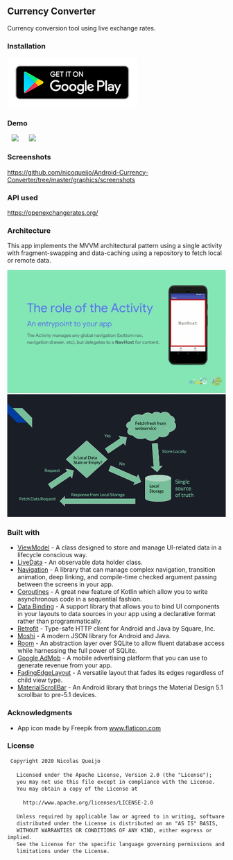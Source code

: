 ## Currency Converter
Currency conversion tool using live exchange rates.

### Installation
<a href="https://play.google.com/store/apps/details?id=com.nicoqueijo.android.currencyconverter" target="_blank">
<img src="graphics/google_play_images/google_play.png" a_blank href="https://play.google.com/store/apps/details?id=com.nicoqueijo.cityskylinequiz">
</a>

### Demo
<p float="left">
  <img src="graphics/demos/demo1.gif" hspace="10" width="250" />
  <img src="graphics/demos/demo2.gif" hspace="10" width="250" /> 
</p>

### Screenshots
https://github.com/nicoqueijo/Android-Currency-Converter/tree/master/graphics/screenshots

### API used
https://openexchangerates.org/

### Architecture
This app implements the MVVM architectural pattern using a single activity with fragment-swapping and data-caching using a repository to fetch local or remote data. 

<img src="graphics/flowcharts/single_activity_diagram.jpg" width="550">
<img src="graphics/flowcharts/data_flow_diagram.png" width="550">

### Built with
* <a href="https://developer.android.com/topic/libraries/architecture/viewmodel" target="_blank">ViewModel</a> - A class designed to store and manage UI-related data in a lifecycle conscious way.
* <a href="https://developer.android.com/topic/libraries/architecture/livedata" target="_blank">LiveData</a> - An observable data holder class.
* <a href="https://developer.android.com/guide/navigation" target="_blank">Navigation</a> - A library that can manage complex navigation, transition animation, deep linking, and compile-time checked argument passing between the screens in your app.
* <a href="https://kotlinlang.org/docs/reference/coroutines-overview.html" target="_blank">Coroutines</a> - A great new feature of Kotlin which allow you to write asynchronous code in a sequential fashion.
* <a href="https://developer.android.com/topic/libraries/data-binding" target="_blank">Data Binding</a> - A support library that allows you to bind UI components in your layouts to data sources in your app using a declarative format rather than programmatically.
* <a href="https://square.github.io/retrofit" target="_blank">Retrofit</a> - Type-safe HTTP client for Android and Java by Square, Inc.
* <a href="https://github.com/square/moshi" target="_blank">Moshi</a> - A modern JSON library for Android and Java.
* <a href="https://developer.android.com/topic/libraries/architecture/room" target="_blank">Room</a> - An abstraction layer over SQLite to allow fluent database access while harnessing the full power of SQLite.
* <a href="https://developers.google.com/admob/android/quick-start" target="_blank">Google AdMob</a> - A mobile advertising platform that you can use to generate revenue from your app.
* <a href="https://github.com/bosphere/Android-FadingEdgeLayout" target="_blank">FadingEdgeLayout</a> - A versatile layout that fades its edges regardless of child view type.
* <a href="https://github.com/turing-tech/MaterialScrollBar" target="_blank">MaterialScrollBar</a> - An Android library that brings the Material Design 5.1 scrollbar to pre-5.1 devices.

### Acknowledgments
* App icon made by Freepik from www.flaticon.com

### License
```
 Copyright 2020 Nicolas Queijo

   Licensed under the Apache License, Version 2.0 (the "License");
   you may not use this file except in compliance with the License.
   You may obtain a copy of the License at

     http://www.apache.org/licenses/LICENSE-2.0

   Unless required by applicable law or agreed to in writing, software
   distributed under the License is distributed on an "AS IS" BASIS,
   WITHOUT WARRANTIES OR CONDITIONS OF ANY KIND, either express or implied.
   See the License for the specific language governing permissions and
   limitations under the License.
